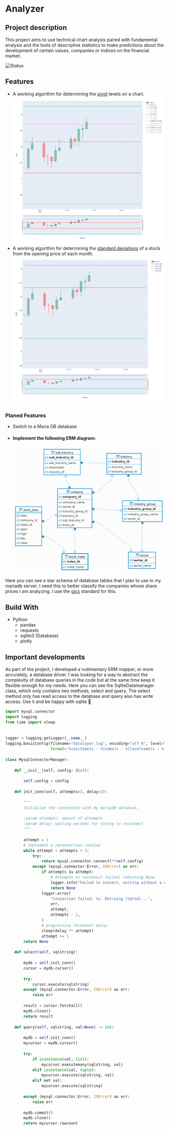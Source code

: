 # Analyzer 
## Project description
This project aims to use technical chart analysis paired with fundamental analysis and the tools of descriptive 
statistics to make predictions about the development of certain values, companies or indices on the financial market.

![Status](https://img.shields.io/badge/Status-In%20Development-yellow)
## Features
- A working algorithm for determining the [pivot](https://chartschool.stockcharts.com/table-of-contents/technical-indicators-and-overlays/technical-overlays/pivot-points) levels on a chart.
	![example-pivots.png](docs/pics/example-pivots.png)
- A working algorithm for determining the [standard deviations](https://en.wikipedia.org/wiki/Standard_deviation) of a stock from the opening price of each month.
    ![example-standard deviation.png](docs/pics/example-standard%20deviation.png)
### Planed Features
- Switch to a Maria DB database
- #### Implement the following ERM diagram:
	![analyzer-ERM.png](docs/pics/analyzer-ERM.png)

Here you can see a star schema of database tables that I plan to use in my mariadb server. I need this to better 
classify the companies whose share prices I am analyzing. I use the [gics](https://en.wikipedia.org/wiki/Global_Industry_Classification_Standard) standard for this.

## Build With
- Python
	- pandas
	- requests
	- sqlite3 (Database)
	- plotly

## Important developments
As part of the project, I developed a rudimentary ERM mapper, or more accurately, a database driver. I was looking for 
a way to abstract the complexity of database queries in the code but at the same time keep it flexible enough for my 
needs. Here you can see the SqliteDatamanager class, which only contains two methods, select and query. The select 
method only has read access to the database and query also has write access. Use it and be happy with sqlite :slightly_smiling_face:

```python
import mysql.connector
import logging
from time import sleep


logger = logging.getLogger(__name__)
logging.basicConfig(filename="datalayer.log", encoding="utf-8", level=logging.ERROR,
                    format='%(asctime)s - %(name)s - %(levelname)s - %(message)s', datefmt='%Y-%m-%d, %H:%M:%S')

class MysqlConnectorManager:

    def __init__(self, config: dict):

        self.config = config

    def init_conn(self, attempts=3, delay=2):

        """
        Initialize the connection with my mariadb database.

        :param attempts: amount of attempts
        :param delay: waiting seconds for trying to reconnect
        """

        attempt = 1
        # Implement a reconnection routine
        while attempt < attempts + 1:
            try:
                return mysql.connector.connect(**self.config)
            except (mysql.connector.Error, IOError) as err:
                if attempts is attempt:
                    # Attempts to reconnect failed; returning None
                    logger.info("Failed to connect, exiting without a connection: %s", err)
                    return None
                logger.error(
                    "Connection failed: %s. Retrying (%d/%d)...",
                    err,
                    attempt,
                    attempts - 1,
                )
                # progressive reconnect delay
                sleep(delay ** attempt)
                attempt += 1
        return None

    def select(self, sqlstring):

        mydb = self.init_conn()
        cursor = mydb.cursor()

        try:
            cursor.execute(sqlstring)
        except (mysql.connector.Error, IOError) as err:
            raise err

        result = cursor.fetchall()
        mydb.close()
        return result

    def query(self, sqlstring, val=None) -> int:

        mydb = self.init_conn()
        mycursor = mydb.cursor()

        try:
            if isinstance(val, list):
                mycursor.executemany(sqlstring, val)
            elif isinstance(val, tuple):
                mycursor.execute(sqlstring, val)
            elif not val:
                mycursor.execute(sqlstring)

        except (mysql.connector.Error, IOError) as err:
            raise err

        mydb.commit()
        mydb.close()
        return mycursor.rowcount

```